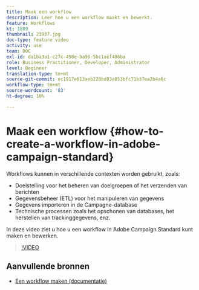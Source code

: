 ```yaml
---
title: Maak een workflow
description: Leer hoe u een workflow maakt en bewerkt.
feature: Workflows
kt: 1809
thumbnail: 23937.jpg
doc-type: feature video
activity: use
team: DOC
exl-id: da1ba3a1-c27c-458e-ba96-5bc1aef486ba
role: Business Practitioner, Developer, Administrator
level: Beginner
translation-type: tm+mt
source-git-commit: ec1917e613aeb220bd83a053bfc71b37ea2b4a6c
workflow-type: tm+mt
source-wordcount: '83'
ht-degree: 10%

---
```


# Maak een workflow {#how-to-create-a-workflow-in-adobe-campaign-standard}

Workflows kunnen in verschillende contexten worden gebruikt, zoals:

* Doelstelling voor het beheren van doelgroepen of het verzenden van berichten
* Gegevensbeheer (ETL) voor het manipuleren van gegevens
* Gegevens importeren in de Campagne-database
* Technische processen zoals het opschonen van databases, het herstellen van trackinggegevens, enz.

In deze video ziet u hoe u een workflow in Adobe Campaign Standard kunt maken en bewerken.

>[!VIDEO](https://video.tv.adobe.com/v/23937?quality=12)

## Aanvullende bronnen

* [Een workflow maken (documentatie)](https://experienceleague.adobe.com/docs/campaign-standard/using/managing-processes-and-data/workflow-general-operation/building-a-workflow.html)
